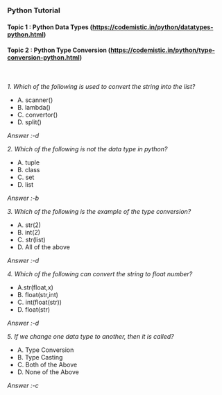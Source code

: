 ### Python Tutorial 
#### Topic 1 : Python Data Types (https://codemistic.in/python/datatypes-python.html)
#### Topic 2 : Python Type Conversion (https://codemistic.in/python/type-conversion-python.html)


<br>

*1. Which of the following is used to convert the string into the list?*
- A. scanner()
- B. lambda()
- C. convertor()
- D. split()

*Answer :-d*

*2. Which of the following is not the data type in python?*
- A. tuple
- B. class
- C. set
- D. list

*Answer :-b*

*3. Which of the following is the example of the type conversion?*
- A. str(2)
- B. int(2)
- C. str(list)
- D. All of the above

*Answer :-d*

*4. Which of the following can convert the string to float number?*
- A.str(float,x)
- B. float(str,int)
- C. int(float(str))
- D. float(str)

*Answer :-d*

*5. If we change one data type to another, then it is called?*
- A. Type Conversion
- B. Type Casting
- C. Both of the Above
- D. None of the Above

*Answer :-c*


